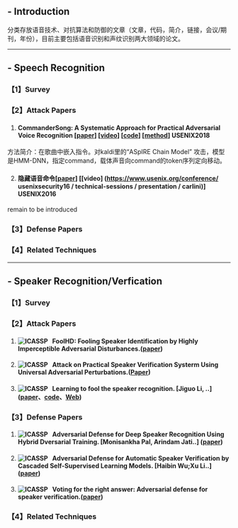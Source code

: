 ## - Introduction
分类存放语音技术、对抗算法和防御的文章（文章，代码，简介，链接，会议/期刊，年份），目前主要包括语音识别和声纹识别两大领域的论文。

---
## - Speech Recognition

### 【1】Survey
### 【2】Attack Papers
1. #### CommanderSong: A Systematic Approach for Practical Adversarial Voice Recognition [[paper](https://www.usenix.org/system/files/conference/usenixsecurity18/sec18-yuan.pdf)]  [[video](https://www.usenix.org/conference/usenixsecurity18/presentation/yuan-xuejing)] [[code]()] [[method]()] USENIX2018</br>
  方法简介：在歌曲中嵌入指令。对kaldi里的“ASpIRE Chain Model” 攻击，模型是HMM-DNN，指定command，载体声音向command的token序列定向移动。

2. #### 隐藏语音命令[[paper](https://security.cs.georgetown.edu/~tavish/hvc_usenix.pdf)] [[video] (https://www.usenix.org/conference/ usenixsecurity16 / technical-sessions / presentation / carlini)] USENIX2016 
remain to be introduced
### 【3】Defense Papers
### 【4】Related Techniques

---
## - Speaker Recognition/Verfication
### 【1】Survey
### 【2】Attack Papers
1. #### ![ICASSP](https://img.shields.io/badge/ICASSP-2021-yellow.svg) &nbsp; FoolHD: Fooling Speaker Identification by Highly Imperceptible Adversarial Disturbances.([paper](https://arxiv.org/pdf/2011.08483v2.pdf))
3. #### ![ICASSP](https://img.shields.io/badge/ICASSP-2021-yellow.svg) &nbsp; Attack on Practical Speaker Verification Systerm Using Universal Adversarial Perturbations.([Paper](https://arxiv.org/pdf/2105.09022.pdf))
4. #### ![ICASSP](https://img.shields.io/badge/ICASSP-2020-yellow.svg) &nbsp; Learning to fool the speaker recognition. [Jiguo Li, ..] ([paper](https://arxiv.org/abs/2004.03434)、[code](https://github.com/smallflyingpig/learning-to-fool-the-speaker-recognition)、[Web](https://smallflyingpig.github.io/speaker-recognition-attacker/main))
### 【3】Defense Papers
1. #### ![ICASSP](https://img.shields.io/badge/ICASSP-2021-yellow.svg) &nbsp; Adversarial Defense for Deep Speaker Recognition Using Hybrid Dversarial Training. [Monisankha Pal, Arindam Jati..] ([paper](https://arxiv.org/abs/2010.16038))
2. #### ![ICASSP](https://img.shields.io/badge/ICASSP-2021-yellow.svg) &nbsp; Adversarial Defense for Automatic Speaker Verification by Cascaded Self-Supervised Learning Models. [Haibin Wu;Xu Li..] ([paper](https://ieeexplore.ieee.org/document/9413737?denied=))
3. #### ![ICASSP](https://img.shields.io/badge/InterSpeech-2021-red.svg) &nbsp; Voting for the right answer: Adversarial defense for speaker verification.([paper](https://arxiv.org/pdf/2106.07868.pdf)) 
### 【4】Related Techniques
